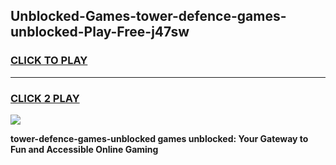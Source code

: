 
## Unblocked-Games-tower-defence-games-unblocked-Play-Free-j47sw
<h3>
<a href="https://premium76.site?title=tower-defence-games-unblocked&ref=23A">CLICK TO PLAY</a></h3>
<hr>

<h3>
<a href="https://premium76.site?title=tower-defence-games-unblocked&ref=23A">CLICK 2 PLAY</a>
  
</h3>

<a href="https://premium76.site?title=tower-defence-games-unblocked&ref=23A"><img src="https://clearcache.store/games.png"></a>


**tower-defence-games-unblocked games unblocked: Your Gateway to Fun and Accessible Online Gaming**

